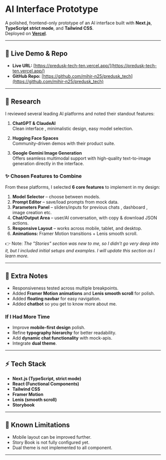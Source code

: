 # AI Interface Prototype

A polished, frontend-only prototype of an AI interface built with **Next.js**, **TypeScript strict mode**, and **Tailwind CSS**.  
Deployed on **[Vercel](https://predusk-tech-ten.vercel.app/)**.

---

## 🚀 Live Demo & Repo
- **Live URL:** [https://predusk-tech-ten.vercel.app/](https://predusk-tech-ten.vercel.app/)  
- **GitHub Repo:** [https://github.com/mihir-n25/predusk_tech](https://github.com/mihir-n25/predusk_tech)  

---

## 📖 Research

I reviewed several leading AI platforms and noted their standout features:

1. **ChatGPT & ClaudeAI**  
   Clean interface , minimalistic design, easy model selection.

2. **Hugging Face Spaces**  
   Community-driven demos with their product suite.

3. **Google Gemini Image Generation**  
   Offers seamless multimodal support with high-quality text-to-image generation directly in the interface.

### ✨ Chosen Features to Combine
From these platforms, I selected **6 core features** to implement in my design:
1. **Model Selector** – choose between models.  
2. **Prompt Editor** – save/load prompts from mock data.  
3. **Parameters Panel** – sliders/inputs for previous chats , dashboard , image creation etc.  
4. **Chat/Output Area** – user/AI conversation, with copy & download JSON actions.  
5. **Responsive Layout** – works across mobile, tablet, and desktop.
6. **Animations:** Framer Motion transitions + Lenis smooth scroll.  


👉 Note: *The "Stories" section was new to me, so I didn’t go very deep into it, but I included initial setups and examples. I will update this section as I learn more.*

---

## 📱 Extra Notes
- Responsiveness tested across multiple breakpoints.  
- Added **Framer Motion animations** and **Lenis smooth scroll** for polish.  
- Added **floating navbar** for easy navigation.
- Added **chatbot** so you get to know more about me.

### If I Had More Time
- Improve **mobile-first design** polish.  
- Refine **typography hierarchy** for better readability.  
- Add **dynamic chat functionality** with mock-apis.
- Integrate **dual theme**.  

---

## ⚡ Tech Stack
- **Next.js (TypeScript, strict mode)**  
- **React (Functional Components)**  
- **Tailwind CSS**  
- **Framer Motion**  
- **Lenis (smooth scroll)**  
- **Storybook**  

---

## 📌 Known Limitations
- Mobile layout can be improved further.  
- Story Book is not fully configured yet.  
- Dual theme is not implemented to all component.
---
